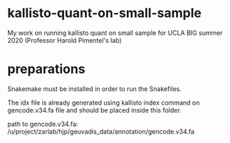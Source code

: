 # kallisto-quant-on-small-sample
My work on running kallisto quant on small sample for UCLA BIG summer 2020 (Professor Harold Pimentel's lab)

# preparations
Snakemake must be installed in order to run the Snakefiles.

The idx file is already generated using kallisto index command on gencode.v34.fa file and should be placed inside this folder.

path to gencode.v34.fa:
   /u/project/zarlab/hjp/geuvadis_data/annotation/gencode.v34.fa
